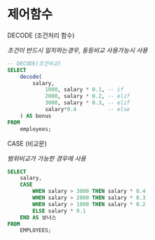 # 제어함수  

DECODE (조건처리 함수)

*조건이 반드시 일치하는경우, 동등비교 사용가능시  사용* 

```sql
-- DECODE(조건비교)
SELECT
    decode(
        salary,
            1000, salary * 0.1, -- if
            2000, salary * 0.2, -- elif
            3000, salary * 0.3, -- elif
            salary*0.4          -- else
    ) AS bonus
FROM
    employees;
```

CASE (비교문)

*범위비교가 가능한 경우에 사용*

```sql
SELECT
    salary,
    CASE 
        WHEN salary > 3000 THEN salary * 0.4
        WHEN salary > 2000 THEN salary * 0.3
        WHEN salary > 1000 THEN salary * 0.2
        ELSE salary * 0.1
    END AS 보너스
FROM
    EMPLOYEES;
```
